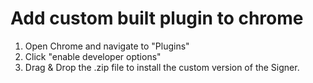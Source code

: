 # Add custom built plugin to chrome
1. Open Chrome and navigate to "Plugins"
2. Click "enable developer options"
3. Drag & Drop the .zip file to install the custom version of the Signer.
